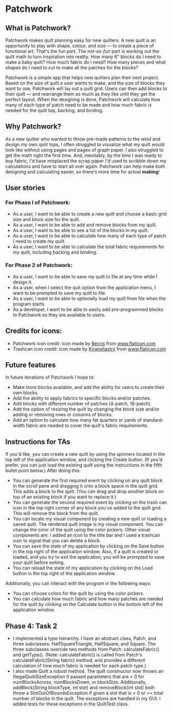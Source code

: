 # Patchwork

## What is Patchwork?
Patchwork makes quilt planning easy for new quilters. A new quilt is an opportunity to play with shape, colour, and size — to create a piece of functional art. That's the fun part. The *not-so-fun* part is working out the quilt math to turn inspiration into reality. How many 6" blocks do I need to make a baby quilt? How much fabric do I need? How many pieces and what shapes do I need to cut to make all the patches for the blocks? 

Patchwork is a simple app that helps new quilters plan their next project. Based on the size of quilt a user wants to make, and the size of blocks they want to use, Patchwork will lay out a quilt grid. Users can then add blocks to their quilt — and rearrange them as much as they like until they get the perfect layout. When the designing is done, Patchwork will calculate how many of each type of patch need to be made and how much fabric is needed for the quilt top, backing, and binding.

## Why Patchwork?
As a new quilter who wanted to throw pre-made patterns to the wind and design my own quilt tops, I often struggled to visualize what my quilt would look like without using pages and pages of graph paper. I also struggled to get the math right the first time. And, inevitably, by the time I was ready to buy fabric, I'd have misplaced the scrap paper I'd used to scribble down my calculations and have to start all over again. Patchwork can help make both designing and calculating easier, so there's more time for actual **making**!

## User stories
### For Phase I of Patchwork:
- As a user, I want to be able to create a new quilt and choose a basic grid size and block size for the quilt.
- As a user, I want to be able to add and remove blocks from my quilt.
- As a user, I want to be able to see a list of the blocks in my quilt.
- As a user, I want to be able to calculate how many of each type of patch I need to create my quilt.
- As a user, I want to be able to calculate the total fabric requirements for my quilt, including backing and binding.
### For Phase 2 of Patchwork:
- As a user, I want to be able to save my quilt to file at any time while I design it.
- As a user, when I select the quit option from the application menu, I want to be prompted to save my quilt to file.
- As a user, I want to be able to optionally load my quilt from file when the program starts.
- As a developer, I want to be able to easily add pre-programmed blocks to Patchwork so they are available to users.

## Credits for icons:
- Patchwork icon credit: icon made by <a href="https://www.flaticon.com/authors/becris" title="Becris">Becris</a> from <a href="https://www.flaticon.com/" title="Flaticon"> www.flaticon.com</a>
- Trashcan icon credit: icon made by <a href="https://www.flaticon.com/authors/kiranshastry" title="Kiranshastry">Kiranshastry</a> from <a href="https://www.flaticon.com/" title="Flaticon">www.flaticon.com</a></div>

## Future features
In future iterations of Patchwork I hope to:
- Make more blocks available, and add the ability for users to create their own blocks.
- Add the ability to apply fabrics to specific blocks and/or patches.
- Add blocks with different number of patches (4-patch, 16-patch).
- Add the option of resizing the quilt by changing the block size and/or adding or removing rows or columns of blocks.
- Add an option to calculate how many fat quarters or yards of standard-width fabric are needed to cover the quilt's fabric requirements.

## Instructions for TAs
If you'd like, you can create a new quilt by using the spinners located in the top left of the application window, and clicking the Create button. (If you'd prefer, you can just load the existing quilt using the instructions in the fifth bullet point below.) After doing this:
- You can generate the first required event by clicking on any quilt block in the scroll pane and dragging it onto a block space in the quilt grid. This adds a block to the quilt. (You can drag and drop another block on top of an existing block if you want to replace it.)
- You can generate the second required event by clicking on the trash can icon in the top right corner of any block you've added to the quilt grid. This will remove the block from the quilt.
- You can locate my visual component by creating a new quilt or loading a saved quilt. The rendered quilt image is my visual component. You can change the color of the quilt using the color pickers. Other visual components are: I added an icon to the title bar and I used a trashcan icon to signal that you can delete a block.
- You can save the state of my application by clicking on the Save button in the top right of the application window. Also, if a quilt is created or loaded, and you try to exit the application, you will be prompted to save your quilt before exiting.
- You can reload the state of my application by clicking on the Load button in the top right of the application window.

Additionally, you can interact with the program in the following ways:
- You can choose colors for the quilt by using the color pickers.
- You can calculate how much fabric and how many patches are needed for the quilt by clicking on the Calculate button in the bottom left of the application window.

## Phase 4: Task 2
- I implemented a type hierarchy. I have an abstract class, Patch, and three subclasses: HalfSquareTriangle, HalfSquare, and Square. The three subclasses override two methods from Patch: calculateFabric() and getType(). (Note: calculateFabric() is called from Patch's calculateFabric(String fabric) method, and provides a different calculation of how much fabric is needed for each patch type.)
- I also made Quilt a robust method. The quilt constructor now throws an IllegalQuiltSizeException if passed parameters that are < 0 for numBlocksAcross, numBlocksDown, or blockSize. Additionally, addBlock(String blockType, int slot) and removeBlock(int slot) both throw a SlotOutOfBoundsException if given a slot that is < 0 or >= total number of blocks in the quilt. The exceptions are handled in my GUI. I added tests for these exceptions in the QuiltTest class.